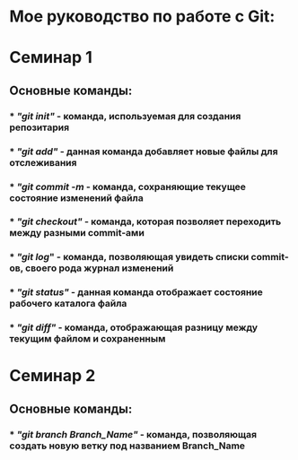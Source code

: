 # **Мое руководство по работе с Git:**

# **Семинар 1**

## Основные команды:

### * *"git init"* - команда, используемая для создания репозитария 

### * *"git add"* - данная команда добавляет новые файлы для отслеживания

### * *"git commit -m* - команда, сохраняющие текущее состояние изменений файла

### * *"git checkout"* - команда, которая позволяет переходить между разными commit-ами

### * *"git log*" - команда, позволяющая увидеть списки commit-ов, своего рода журнал изменений

### * *"git status"* - данная команда отображает состояние рабочего каталога файла

### * *"git diff"* - команда, отображающая разницу между текущим файлом и сохраненным


# **Семинар 2**

## Основные команды:

### * *"git branch Branch_Name"* - команда, позволяющая создать новую ветку под названием Branch_Name
